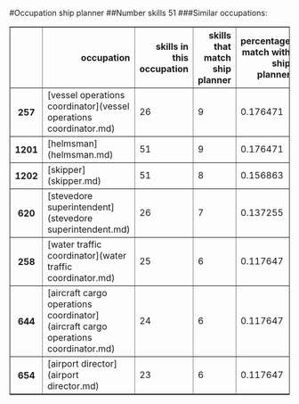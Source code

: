 #Occupation ship planner
##Number skills 51
###Similar occupations:
<table border="1" class="dataframe">
  <thead>
    <tr style="text-align: right;">
      <th></th>
      <th>occupation</th>
      <th>skills in this occupation</th>
      <th>skills that match ship planner</th>
      <th>percentage match with ship planner</th>
      <th>skills not in ship planner</th>
    </tr>
  </thead>
  <tbody>
    <tr>
      <th>257</th>
      <td>[vessel operations coordinator](vessel operations coordinator.md)</td>
      <td>26</td>
      <td>9</td>
      <td>0.176471</td>
      <td>17</td>
    </tr>
    <tr>
      <th>1201</th>
      <td>[helmsman](helmsman.md)</td>
      <td>51</td>
      <td>9</td>
      <td>0.176471</td>
      <td>42</td>
    </tr>
    <tr>
      <th>1202</th>
      <td>[skipper](skipper.md)</td>
      <td>51</td>
      <td>8</td>
      <td>0.156863</td>
      <td>43</td>
    </tr>
    <tr>
      <th>620</th>
      <td>[stevedore superintendent](stevedore superintendent.md)</td>
      <td>26</td>
      <td>7</td>
      <td>0.137255</td>
      <td>19</td>
    </tr>
    <tr>
      <th>258</th>
      <td>[water traffic coordinator](water traffic coordinator.md)</td>
      <td>25</td>
      <td>6</td>
      <td>0.117647</td>
      <td>19</td>
    </tr>
    <tr>
      <th>644</th>
      <td>[aircraft cargo operations coordinator](aircraft cargo operations coordinator.md)</td>
      <td>24</td>
      <td>6</td>
      <td>0.117647</td>
      <td>18</td>
    </tr>
    <tr>
      <th>654</th>
      <td>[airport director](airport director.md)</td>
      <td>23</td>
      <td>6</td>
      <td>0.117647</td>
      <td>17</td>
    </tr>
  </tbody>
</table>
